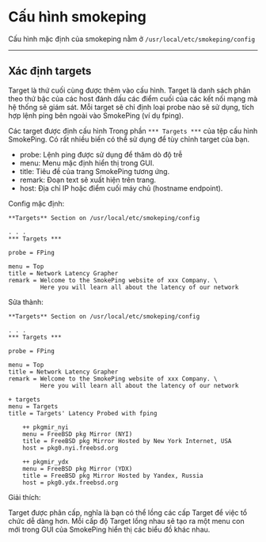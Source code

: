 # Cấu hình smokeping

Cấu hình mặc định của smokeping nằm ở `/usr/local/etc/smokeping/config`


-------------------------------------



## Xác định targets

Target là thứ cuối cùng được thêm vào cấu hình. Target là danh sách phân theo thứ bậc của các host đánh dấu các điểm cuối của các kết nối mạng mà hệ thống sẽ giám sát. Mỗi target sẽ chỉ định loại probe nào sẽ sử dụng, tích hợp lệnh ping bên ngoài vào SmokePing (ví dụ fping).

Các target được định cấu hình Trong phần `*** Targets ***` của tệp cấu hình SmokePing. Có rất nhiều biến có thể sử dụng để tùy chỉnh target của bạn. 

- probe: Lệnh ping được sử dụng để thăm dò độ trễ
- menu: Menu mặc định hiển thị trong GUI.
- title: Tiêu đề của trang SmokePing tương ứng.
- remark: Đoạn text sẽ xuất hiện trên trang.
- host: Địa chỉ IP hoặc điểm cuối máy chủ (hostname endpoint).

Config mặc định:

`**Targets** Section on /usr/local/etc/smokeping/config`

```
. . .
*** Targets ***

probe = FPing

menu = Top
title = Network Latency Grapher
remark = Welcome to the SmokePing website of xxx Company. \
         Here you will learn all about the latency of our network
```

Sửa thành:

`**Targets** Section on /usr/local/etc/smokeping/config`

```
. . .
*** Targets ***

probe = FPing

menu = Top
title = Network Latency Grapher
remark = Welcome to the SmokePing website of xxx Company. \
         Here you will learn all about the latency of our network

+ targets
menu = Targets
title = Targets' Latency Probed with fping

    ++ pkgmir_nyi
    menu = FreeBSD pkg Mirror (NYI)
    title = FreeBSD pkg Mirror Hosted by New York Internet, USA
    host = pkg0.nyi.freebsd.org

    ++ pkgmir_ydx
    menu = FreeBSD pkg Mirror (YDX)
    title = FreeBSD pkg Mirror Hosted by Yandex, Russia
    host = pkg0.ydx.freebsd.org
```

Giải thích:

Target được phân cấp, nghĩa là bạn có thể lồng các cấp Target để việc tổ chức dễ dàng hơn. Mỗi cấp độ Target lồng nhau sẽ tạo ra một menu con mới trong GUI của SmokePing hiển thị các biểu đồ khác nhau.